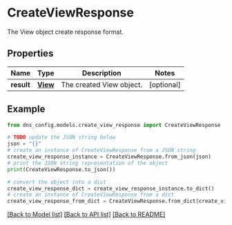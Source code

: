 # CreateViewResponse

The View object create response format.

## Properties

Name | Type | Description | Notes
------------ | ------------- | ------------- | -------------
**result** | [**View**](View.md) | The created View object. | [optional] 

## Example

```python
from dns_config.models.create_view_response import CreateViewResponse

# TODO update the JSON string below
json = "{}"
# create an instance of CreateViewResponse from a JSON string
create_view_response_instance = CreateViewResponse.from_json(json)
# print the JSON string representation of the object
print(CreateViewResponse.to_json())

# convert the object into a dict
create_view_response_dict = create_view_response_instance.to_dict()
# create an instance of CreateViewResponse from a dict
create_view_response_from_dict = CreateViewResponse.from_dict(create_view_response_dict)
```
[[Back to Model list]](../README.md#documentation-for-models) [[Back to API list]](../README.md#documentation-for-api-endpoints) [[Back to README]](../README.md)


